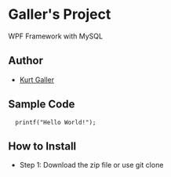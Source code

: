 # Galler's Project
 WPF Framework with MySQL

## Author
- [Kurt Galler](https://github.com/Kurtivan2223)

## Sample Code
```
  printf("Hello World!");
```

## How to Install
- Step 1: Download the zip file or use git clone
